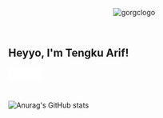 <p align="center">
  <img src="https://gorgcimage.sgp1.digitaloceanspaces.com/Purple%20and%20White%20Gaming%20Logo.gif" alt="gorgclogo" width="400px">
</p>
<br/>

## Heyyo, I'm Tengku Arif!

<a href="https://www.linkedin.com/in/tengku-arif-tengku-mohd-22ba4520a" target="_blank"><img align="left" alt="Aakarsh B | LinkedIn" width="22px" src="https://github.com/Aakarsh-B/trying-repos/blob/master/linkedin.svg" />
<a href="https://www.instagram.com/_tg.arif" target="_blank"><img align="left" alt="Aakarsh B | Instagram" width="22px" src="https://github.com/Aakarsh-B/trying-repos/blob/master/insta.svg" />
<a href="https://dev.to/tg_arif" target="_blank"><img align="left" alt="dev to aakarsh" width="22px" src="https://github.com/Aakarsh-B/trying-repos/blob/master/dev-badge.svg" /></a>

<br />
<br />
<br />

![Anurag's GitHub stats](https://github-readme-stats.vercel.app/api?username=gorgc&show_icons=true&theme=dark)
